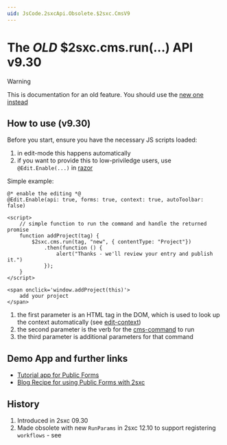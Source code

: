 ```yaml
---
uid: JsCode.2sxcApi.Obsolete.$2sxc.CmsV9
---
```


# The _OLD_ $2sxc.cms.run(...) API v9.30

> [!WARNING]
> This is documentation for an old feature. 
> You should use the [new one instead](xref:Api.Js.SxcJs.SxcGlobalCms)

## How to use (v9.30)

Before you start, ensure you have the necessary JS scripts loaded:

1. in edit-mode this happens automatically
2. if you want to provide this to low-priviledge users, use `@Edit.Enable(...)` in [razor](xref:NetCode.Razor.Edit.Enable)

Simple example:

```razor
@* enable the editing *@
@Edit.Enable(api: true, forms: true, context: true, autoToolbar: false)

<script>
    // simple function to run the command and handle the returned promise
    function addProject(tag) {
        $2sxc.cms.run(tag, "new", { contentType: "Project"})
            .then(function () {
                alert("Thanks - we'll review your entry and publish it.")
            });
    }
</script>

<span onclick='window.addProject(this)'>
    add your project
</span>

```

1. the first parameter is an HTML tag in the DOM, which is used to look up the context automatically (see [edit-context](xref:Basics.Browser.EditUx.EditContext))
1. the second parameter is the verb for the [cms-command](xref:JsCode.Commands.Index) to run
1. the third parameter is additional parameters for that command


## Demo App and further links

* [Tutorial app for Public Forms](https://2sxc.org/en/apps/app/tutorial-public-forms-with-2sxc-9-30)
* [Blog Recipe for using Public Forms with 2sxc](https://2sxc.org/en/blog/post/recipe-create-public-forms-with-2sxc)


## History

1. Introduced in 2sxc 09.30
1. Made obsolete with new `RunParams` in 2sxc 12.10 to support registering `workflows` - see [](xref:Api.Js.SxcJs.SxcGlobalCms)